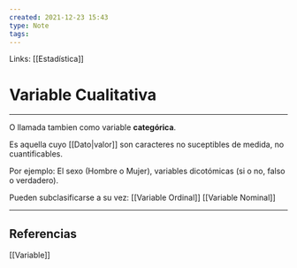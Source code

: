 ```yaml
---
created: 2021-12-23 15:43
type: Note
tags:
---
```


Links: [[Estadística]]

# Variable Cualitativa
---

O llamada tambien como variable **categórica**.

Es aquella cuyo [[Dato|valor]] son caracteres no suceptibles de medida, no cuantificables.

Por ejemplo: El sexo (Hombre o Mujer), variables dicotómicas (si o no, falso o verdadero).

Pueden subclasificarse a su vez:
[[Variable Ordinal]]
[[Variable Nominal]]

---

## Referencias
[[Variable]]